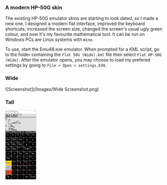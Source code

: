 ### A modern HP-50G skin

The existing HP-50G emulator skins are starting to look dated, so I made a new one. I designed a modern flat interface, improved the keyboard shortcuts, increased the screen size, changed the screen's usual ugly green colour, and now it's my favourite mathematical tool. It can be run on Windows PCs are Linux systems with `Wine`.

To use, start the Emu48.exe emulator. When prompted for a KML script, go to the folder containing the `Flat 50G (Wide).kml` file then select  `Flat HP-50G (Wide)`. After the emulator opens, you may choose to load my prefered settings by going to `File > Open > settings.E49`. 

### Wide

![Screenshot](/Images/Wide Screenshot.png)

### Tall

<img src="/Images/Long Screenshot.png" style="width:100px">
